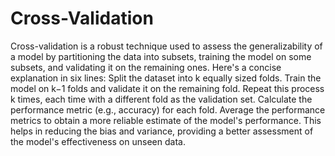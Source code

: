 # Cross-Validation
Cross-validation is a robust technique used to assess the generalizability of a model by partitioning the data into subsets, training the model on some subsets, and validating it on the remaining ones. Here's a concise explanation in six lines:
Split the dataset into k equally sized folds. Train the model on k−1 folds and validate it on the remaining fold. Repeat this process k times, each time with a different fold as the validation set. Calculate the performance metric (e.g., accuracy) for each fold. Average the performance metrics to obtain a more reliable estimate of the model's performance. This helps in reducing the bias and variance, providing a better assessment of the model's effectiveness on unseen data.
